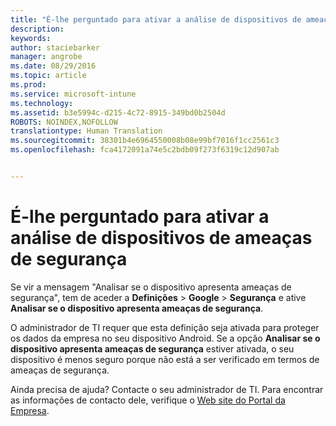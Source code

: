 ```yaml
---
title: "É-lhe perguntado para ativar a análise de dispositivos de ameaças de segurança | Microsoft Intune"
description: 
keywords: 
author: staciebarker
manager: angrobe
ms.date: 08/29/2016
ms.topic: article
ms.prod: 
ms.service: microsoft-intune
ms.technology: 
ms.assetid: b3e5994c-d215-4c72-8915-349bd0b2504d
ROBOTS: NOINDEX,NOFOLLOW
translationtype: Human Translation
ms.sourcegitcommit: 38301b4e6964550008b08e99bf7016f1cc2561c3
ms.openlocfilehash: fca4172091a74e5c2bdb09f273f6319c12d907ab


---
```


# É-lhe perguntado para ativar a análise de dispositivos de ameaças de segurança

 Se vir a mensagem "Analisar se o dispositivo apresenta ameaças de segurança", tem de aceder a **Definições** > **Google** > **Segurança** e ative **Analisar se o dispositivo apresenta ameaças de segurança**.

O administrador de TI requer que esta definição seja ativada para proteger os dados da empresa no seu dispositivo Android. Se a opção **Analisar se o dispositivo apresenta ameaças de segurança** estiver ativada, o seu dispositivo é menos seguro porque não está a ser verificado em termos de ameaças de segurança.

Ainda precisa de ajuda? Contacte o seu administrador de TI. Para encontrar as informações de contacto dele, verifique o [Web site do Portal da Empresa](http://portal.manage.microsoft.com).





<!--HONumber=Aug16_HO5-->


